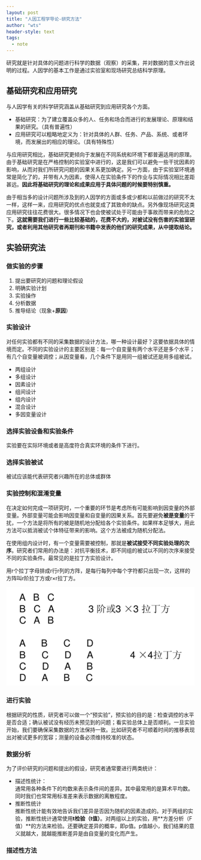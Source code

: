 ```yaml
---
layout: post
title: "人因工程学导论-研究方法"
author: "wts"
header-style: text
tags:
  - note
---
```


研究就是针对具体的问题进行科学的数据（观察）的采集，并对数据的意义作出说明的过程。人因学的基本工作是通过实验室和现场研究总结科学原理。  

## 基础研究和应用研究
与人因学有关的科学研究涵盖从基础研究到应用研究各个方面。  
* 基础研究：为了建立覆盖众多的人、任务和场合而进行的发展理论、原理和结果的研究。（具有普遍性）  
* 应用研究可以粗略地定义为：针对具体的人群、任务、产品、系统、或者环境，而发展出的相应的理论。（具有特殊性）  

与应用研究相比，基础研究更倾向于发展在不同系统和环境下都普遍适用的原理。由于基础研究是在严格控制的实验室中进行的，这是我们可以避免一些干扰因素的影响，从而对我们所研究问题的因果关系更加确定。另一方面，由于实验室环境通常是简化了的，并带有人为因素，使得人在实验条件下的作业与实际情况相比差距甚远。**因此将基础研究的理论和成果应用于具体问题的时候要特别慎重。**  

由于相当多的设计问题所涉及到的人因学的方面或多或少都和以前做过的研究不太一样，这样一来，应用研究的优点也就变成了其致命的缺点。另外像现场研究这类应用研究往往花费很大。很多情况下也会使被试处于可能由于事故而带来的危险之下。**这就需要我们进行一些比较基础的，花费不大的，对被试没有伤害的实验室研究，或者利用其他研究者再期刊和书籍中发表的他们的研究成果，从中提取结论。**  

## 实验研究法  

### 做实验的步骤  
1. 提出要研究的问题和理论假设
2. 明确实验计划
3. 实验操作
4. 分析数据
5. 推导结论（现象+**原因**）  

### 实验设计  
对任何实验都有不同的采集数据的设计方法，哪一种设计最好？这要依据具体的情境而定。不同的实验设计的主要区别是：每一个自变量有两个水平还是多个水平；有几个自变量被调控；从因变量看，几个条件下是用同一组被试还是用多组被试。  

* 两组设计
* 多组设计
* 因素设计
* 组间设计
* 组内设计
* 混合设计
* 多因变量设计

### 选择实验设备和实验条件  
实验要在实际环境或者是高度符合真实环境的条件下进行。   

### 选择实验被试  
被试应该能代表研究者兴趣所在的总体或群体  

### 实验控制和混淆变量  
在决定如何完成一项研究时，一个重要的环节是考虑所有可能影响到因变量的外部变量。外部变量可能会影响因变量和自变量的因果关系。首先要避免**被是变量**的干扰，一个方法是将所有的被是随机地分配给各个实验条件。如果样本足够大，用此方法可以抵消被试个体特征带来的影响。这个方法被成为随机分配法。  

在使用组内设计时，有一个变量需要被控制，那就是**被试接受不同实验处理的次序**。研究者们常用的办法是：对抗平衡技术，即不同组的被试以不同的次序来接受不同的实验条件。最常见的是拉丁方实验设计。  

用r个拉丁字母排成r行r列的方阵，是每行每列中每个字符都只出现一次，这样的方阵叫r阶拉丁方或r×r拉丁方。  

![ladingfang](/img/ladingfang.png)  

### 进行实验  
根据研究的性质，研究者可以做一个“预实验”，预实验的目的是：检查调控的水平是否合适；确认被试没有经历未预见到的问题；看实验总体上是否顺利。一旦实验开始，我们要确保采集数据的方法保持一致。比如研究者不可顺着时间的推移表现出对被试更多的宽容；测量的设备必须维持校准的状态。  

### 数据分析  
为了评价研究的问题和提出的假设，研究者通常要进行两类统计：  
* 描述性统计：  
通常用各种条件下的均数来表示条件间的差异。其中最常用的是算术平均数。同时我们也常常用标准差来表示数据的离散程度。
* 推断性统计  
推断性统计能有效地告诉我们差异是否因为随机的因素造成的。对于两组的实验，推断性统计通常使用**t检验（t值）**。对两组以上的实验，用**方差分析（F值）**的方法来检验。还要确定差异的概率，即p值。p值越小，我们结果的意义就越大，就越能推断差异是由自变量的变化而产生。  

### 描述性方法